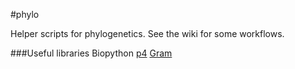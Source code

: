 #phylo

Helper scripts for phylogenetics. See the wiki for some workflows.

###Useful libraries
Biopython
[p4](http://p4.nhm.ac.uk)
[Gram](http://gram.nhm.ac.uk)

